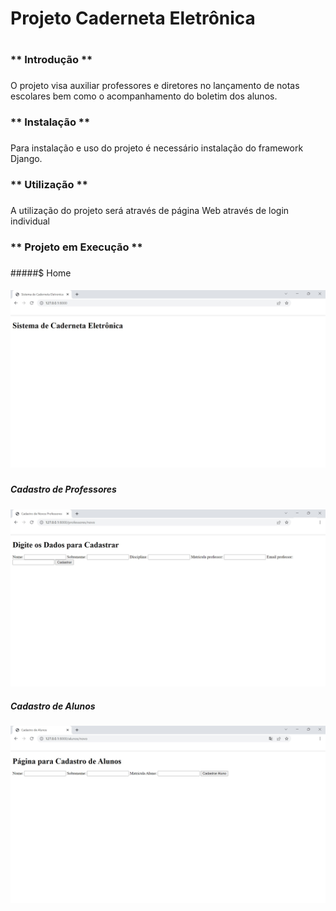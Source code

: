 # Projeto Caderneta Eletrônica <h1>

### ** Introdução ** <h3>
O projeto visa auxiliar professores e diretores no lançamento de notas
escolares bem como o acompanhamento do boletim dos alunos.
### ** Instalação ** <h3>
Para instalação e uso do projeto é necessário instalação do framework Django.
### ** Utilização ** <h3>
A utilização do projeto será através de página Web através de login individual
### ** Projeto em Execução ** <h3>
#####$ Home <h5>
![Tela Inicial](./TelaInicial.jpg)
##### Cadastro de Professores
![CadastroProfessor](./CadastroProfessor.jpg)
##### Cadastro de Alunos
![CadastroAlunos](./CadastroAluno.jpg)

